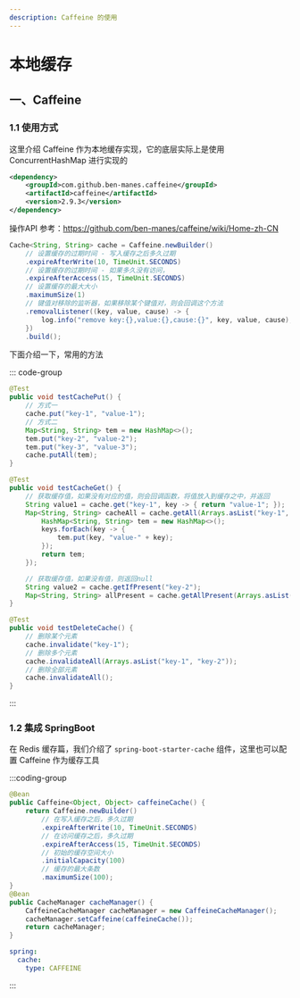 ```yaml
---
description: Caffeine 的使用
---
```


# 本地缓存

## 一、Caffeine

### 1.1 使用方式

这里介绍 Caffeine 作为本地缓存实现，它的底层实际上是使用 ConcurrentHashMap 进行实现的

```xml
<dependency>
    <groupId>com.github.ben-manes.caffeine</groupId>
    <artifactId>caffeine</artifactId>
    <version>2.9.3</version>
</dependency>

```

操作API 参考：https://github.com/ben-manes/caffeine/wiki/Home-zh-CN

```java
Cache<String, String> cache = Caffeine.newBuilder()
    // 设置缓存的过期时间 - 写入缓存之后多久过期
    .expireAfterWrite(10, TimeUnit.SECONDS)
    // 设置缓存的过期时间 - 如果多久没有访问，
    .expireAfterAccess(15, TimeUnit.SECONDS)
    // 设置缓存的最大大小
    .maximumSize(1)
    // 键值对移除的监听器，如果移除某个键值对，则会回调这个方法
    .removalListener((key, value, cause) -> {
        log.info("remove key:{},value:{},cause:{}", key, value, cause);
    })
    .build();
```

下面介绍一下，常用的方法

::: code-group

```java [添加元素]
@Test
public void testCachePut() {
    // 方式一
    cache.put("key-1", "value-1");
    // 方式二
    Map<String, String> tem = new HashMap<>();
    tem.put("key-2", "value-2");
    tem.put("key-3", "value-3");
    cache.putAll(tem);
}
```

```java [获取元素]
@Test
public void testCacheGet() {
    // 获取缓存值，如果没有对应的值，则会回调函数，将值放入到缓存之中，并返回
    String value1 = cache.get("key-1", key -> { return "value-1"; });
    Map<String, String> cacheAll = cache.getAll(Arrays.asList("key-1", "key-2"), keys -> {
        HashMap<String, String> tem = new HashMap<>();
        keys.forEach(key -> {
            tem.put(key, "value-" + key);
        });
        return tem;
    });

    // 获取缓存值，如果没有值，则返回null
    String value2 = cache.getIfPresent("key-2");
    Map<String, String> allPresent = cache.getAllPresent(Arrays.asList("key-1", "key-2"));
}
```

``` java [删除元素]
@Test
public void testDeleteCache() {
    // 删除某个元素
    cache.invalidate("key-1");
    // 删除多个元素
    cache.invalidateAll(Arrays.asList("key-1", "key-2"));
    // 删除全部元素
    cache.invalidateAll();
}
```

:::

### 1.2 集成 SpringBoot

在 Redis 缓存篇，我们介绍了 `spring-boot-starter-cache` 组件，这里也可以配置 Caffeine 作为缓存工具

:::coding-group

```java [配置类]
@Bean
public Caffeine<Object, Object> caffeineCache() {
    return Caffeine.newBuilder()
        // 在写入缓存之后，多久过期
        .expireAfterWrite(10, TimeUnit.SECONDS)
        // 在访问缓存之后，多久过期
        .expireAfterAccess(15, TimeUnit.SECONDS)
        // 初始的缓存空间大小
        .initialCapacity(100)
        // 缓存的最大条数
        .maximumSize(100);
}
@Bean
public CacheManager cacheManager() {
    CaffeineCacheManager cacheManager = new CaffeineCacheManager();
    cacheManager.setCaffeine(caffeineCache());
    return cacheManager;
}
```

```yml [配置文件]
spring:
  cache:
    type: CAFFEINE
```

:::

